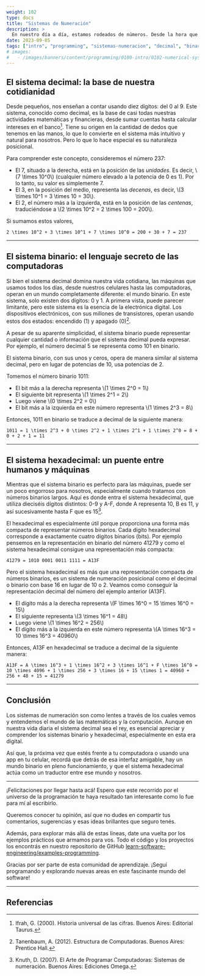 ```yaml
---
weight: 102
type: docs
title: "Sistemas de Numeración"
description: >
  En nuestro día a día, estamos rodeados de números. Desde la hora que marca el reloj cuando suena la alarma por la mañana, hasta el precio del café que compramos en la esquina. Pero, ¿alguna vez te detuviste a pensar en la naturaleza de esos números? En este artículo, nos sumergiremos en el fascinante mundo de los sistemas de numeración y aprenderemos cómo, dependiendo del contexto, un número puede tener múltiples representaciones.
date: 2023-09-05
tags: ["intro", "programming", "sistemas-numeracion", "decimal", "binario", "hexadecimal"]
# images:
#   - /images/banners/content/programming/0100-intro/0102-numerical-systems.es.png
---
```


## El sistema decimal: la base de nuestra cotidianidad

Desde pequeños, nos enseñan a contar usando diez dígitos: del 0 al 9. Este sistema, conocido como decimal, es la base de casi todas nuestras actividades matemáticas y financieras, desde sumar cuentas hasta calcular intereses en el banco[^1]. Tiene su origen en la cantidad de dedos que tenemos en las manos, lo que lo convierte en el sistema más intuitivo y natural para nosotros. Pero lo que lo hace especial es su naturaleza posicional.

Para comprender este concepto, consideremos el número 237:

- El 7, situado a la derecha, está en la posición de las *unidades*. Es decir, \\(7 \times 10^0\\) (cualquier número elevado a la potencia de 0 es 1). Por lo tanto, su valor es simplemente 7.
- El 3, en la posición del medio, representa las *decenas*, es decir, \\(3 \times 10^1 = 3 \times 10 = 30\\).
- El 2, el número más a la izquierda, está en la posición de las *centenas*, traduciéndose a \\(2 \times 10^2 = 2 \times 100 = 200\\).

Si sumamos estos valores,

```katex
2 \times 10^2 + 3 \times 10^1 + 7 \times 10^0 = 200 + 30 + 7 = 237
```

---

## El sistema binario: el lenguaje secreto de las computadoras

Si bien el sistema decimal domina nuestra vida cotidiana, las máquinas que usamos todos los días, desde nuestros celulares hasta las computadoras, operan en un mundo completamente diferente: el mundo binario. En este sistema, solo existen dos dígitos: 0 y 1. A primera vista, puede parecer limitante, pero este sistema es la esencia de la electrónica digital. Los dispositivos electrónicos, con sus millones de transistores, operan usando estos dos estados: encendido (1) y apagado (0)[^2].

A pesar de su aparente simplicidad, el sistema binario puede representar cualquier cantidad o información que el sistema decimal pueda expresar. Por ejemplo, el número decimal 5 se representa como 101 en binario.

El sistema binario, con sus unos y ceros, opera de manera similar al sistema decimal, pero en lugar de potencias de 10, usa potencias de 2.

Tomemos el número binario 1011:

- El bit más a la derecha representa \\(1 \times 2^0 = 1\\)
- El siguiente bit representa \\(1 \times 2^1 = 2\\)
- Luego viene \\(0 \times 2^2 = 0\\)
- El bit más a la izquierda en este número representa \\(1 \times 2^3 = 8\\)

Entonces, 1011 en binario se traduce a decimal de la siguiente manera:

```katex
1011 = 1 \times 2^3 + 0 \times 2^2 + 1 \times 2^1 + 1 \times 2^0 = 8 + 0 + 2 + 1 = 11
```

---

## El sistema hexadecimal: un puente entre humanos y máquinas

Mientras que el sistema binario es perfecto para las máquinas, puede ser un poco engorroso para nosotros, especialmente cuando tratamos con números binarios largos. Aquí es donde entra el sistema hexadecimal, que utiliza dieciséis dígitos distintos: 0-9 y A-F, donde A representa 10, B es 11, y así sucesivamente hasta F que es 15[^3].

El hexadecimal es especialmente útil porque proporciona una forma más compacta de representar números binarios. Cada dígito hexadecimal corresponde a exactamente cuatro dígitos binarios (bits). Por ejemplo pensemos en la representación en binario del número 41279 y como el sistema hexadecimal consigue una representación más compacta:

```katex
41279 = 1010 0001 0011 1111 = A13F
```

Pero el sistema hexadecimal es más que una representación compacta de números binarios, es un sistema de numeración posicional como el decimal o binario con base 16 en lugar de 10 o 2. Veamos como conseguir la representación decimal del número del ejemplo anterior (A13F).

- El dígito más a la derecha representa \\(F \times 16^0 = 15 \times 16^0 = 15\\)
- El siguiente representa \\(3 \times 16^1 = 48\\)
- Luego viene \\(1 \times 16^2 = 256\\)
- El dígito más a la izquierda en este número representa \\(A \times 16^3 = 10 \times 16^3 = 40960\\)

Entonces, A13F en hexadecimal se traduce a decimal de la siguiente manera:

```katex
A13F = A \times 16^3 + 1 \times 16^2 + 3 \times 16^1 + F \times 16^0 = 10 \times 4096 + 1 \times 256 + 3 \times 16 + 15 \times 1 = 40960 + 256 + 48 + 15 = 41279
```

---

## Conclusión

Los sistemas de numeración son como lentes a través de los cuales vemos y entendemos el mundo de las matemáticas y la computación. Aunque en nuestra vida diaria el sistema decimal sea el rey, es esencial apreciar y comprender los sistemas binario y hexadecimal, especialmente en esta era digital.

Así que, la próxima vez que estés frente a tu computadora o usando una app en tu celular, recordá que detrás de esa interfaz amigable, hay un mundo binario en pleno funcionamiento, y que el sistema hexadecimal actúa como un traductor entre ese mundo y nosotros.

---

¡Felicitaciones por llegar hasta acá! Espero que este recorrido por el universo de la programación te haya resultado tan interesante como lo fue para mí al escribirlo.

Queremos conocer tu opinión, así que no dudes en compartir tus comentarios, sugerencias y esas ideas brillantes que seguro tenés.

Además, para explorar más allá de estas líneas, date una vuelta por los ejemplos prácticos que armamos para vos. Todo el código y los proyectos los encontrás en nuestro repositorio de GitHub [learn-software-engineering/examples-programming](https://github.com/learn-software-engineering/examples-programming).

Gracias por ser parte de esta comunidad de aprendizaje. ¡Seguí programando y explorando nuevas areas en este fascinante mundo del software!

---

## Referencias

[^1]: Ifrah, G. (2000). Historia universal de las cifras. Buenos Aires: Editorial Taurus.
[^2]: Tanenbaum, A. (2012). Estructura de Computadoras. Buenos Aires: Prentice Hall.
[^3]: Knuth, D. (2007). El Arte de Programar Computadoras: Sistemas de numeración. Buenos Aires: Ediciones Omega.
